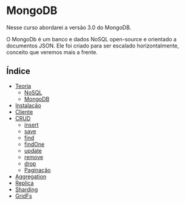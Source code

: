 # MongoDB

Nesse curso abordarei a versão 3.0 do MongoDB.

O MongoDb é um banco e dados NoSQL open-source e orientado a documentos JSON. Ele foi criado para ser escalado horizontalmente, conceito que veremos mais a frente.

## Índice

- [Teoria](./theory.md)
    - [NoSQL](./theory-nosql.md)
    - [MongoDB](./theory-mongodb.md)
- [Instalação](./installation.md)
- [Cliente](./mongodb-client.md)
- [CRUD](./crud.md)
    + [insert](./insert.md)
    + [save](./save.md)
    + [find](./find.md)
    + [findOne](./findOne.md)
    + [update](./update.md)
    + [remove](./remove.md)
    + [drop](./drop.md)
    + [Paginação](./paggination.md)
- [Aggregation](./aggregation.md)
- [Replica](./replica.md)
- [Sharding](./sharding.md)
- [GridFs](./gridfs.md)
